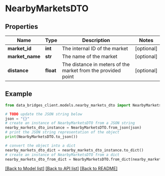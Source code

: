 # NearbyMarketsDTO


## Properties

Name | Type | Description | Notes
------------ | ------------- | ------------- | -------------
**market_id** | **int** | The internal ID of the market | [optional] 
**market_name** | **str** | The name of the market | [optional] 
**distance** | **float** | The distance in meters of the market from the provided point | [optional] 

## Example

```python
from data_bridges_client.models.nearby_markets_dto import NearbyMarketsDTO

# TODO update the JSON string below
json = "{}"
# create an instance of NearbyMarketsDTO from a JSON string
nearby_markets_dto_instance = NearbyMarketsDTO.from_json(json)
# print the JSON string representation of the object
print(NearbyMarketsDTO.to_json())

# convert the object into a dict
nearby_markets_dto_dict = nearby_markets_dto_instance.to_dict()
# create an instance of NearbyMarketsDTO from a dict
nearby_markets_dto_from_dict = NearbyMarketsDTO.from_dict(nearby_markets_dto_dict)
```
[[Back to Model list]](../README.md#documentation-for-models) [[Back to API list]](../README.md#documentation-for-api-endpoints) [[Back to README]](../README.md)


